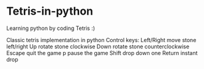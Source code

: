 # Tetris-in-python
Learning python by coding Tetris :) 

Classic tetris implementation in python
Control keys:
	Left/Right	move stone left/right
	Up		rotate stone clockwise
	Down		rotate stone counterclockwise
	Escape		quit the game
	p 		pause the game
	Shift		drop down one
	Return		instant drop

